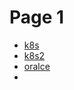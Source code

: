 # Page 1

* [k8s](https://lizeju.github.io/k8s1/)
* [k8s2](https://lizeju.github.io/k8s2)
* [oralce](https://lizeju.github.io/oracle)
*

